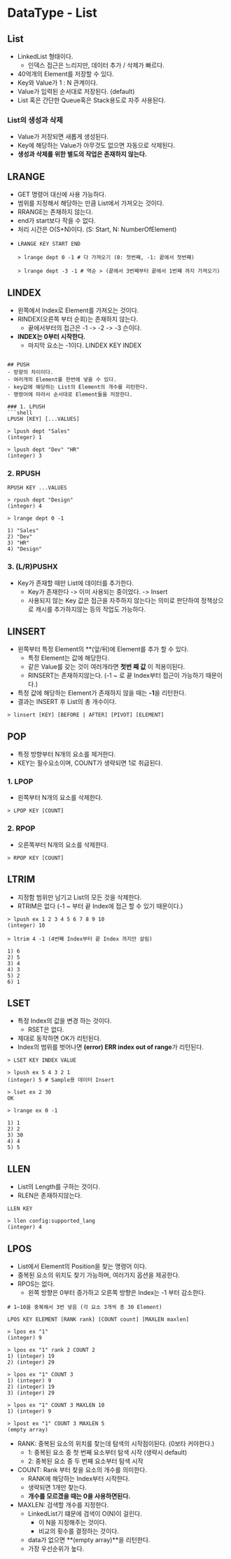 # DataType - List

## List
- LinkedList 형태이다.
  - 인덱스 접근은 느리지만, 데이터 추가 / 삭제가 빠르다.
- 40억개의 Element를 저장할 수 있다.
- Key와 Value가 1 : N 관계이다.
- Value가 입력된 순서대로 저장된다. (default)
- List 혹은 간단한 Queue혹은 Stack용도로 자주 사용된다.

### List의 생성과 삭제
- Value가 저장되면 새롭게 생성된다.
- Key에 해당하는 Value가 아무것도 없으면 자동으로 삭제된다.
- **생성과 삭제를 위한 별도의 작업은 존재하지 않는다.**

## LRANGE 
- GET 명령어 대신에 사용 가능하다.
- 범위를 지정해서 해당하는 만큼 List에서 가져오는 것이다.
- RRANGE는 존재하지 않는다.
- end가 start보다 작을 수 없다.
- 처리 시간은 O(S+N)이다. (S: Start, N: NumberOfElement)
- ```shell
  LRANGE KEY START END
  
  > lrange dept 0 -1 # 다 가져오기 (0: 첫번째, -1: 끝에서 첫번쨰)

  > lrange dept -3 -1 # 역순 > (끝에서 3번째부터 끝에서 1번쨰 까지 가져오기)
  ```

## LINDEX
- 왼쪽에서 Index로 Element를 가져오는 것이다.
- RINDEX(오른쪽 부터 순회)는 존재하지 않는다.
  - 끝에서부터의 접근은 -1 -> -2 -> -3 슨이다.
- **INDEX는 0부터 시작한다.**
  - 마지막 요소는 -1이다.
LINDEX KEY INDEX

```

## PUSH 
- 방향의 차이이다.
- 여러개의 Element를 한번에 넣을 수 있다.
- key값에 해당하는 List의 Element의 개수를 리턴한다.
- 명령어에 따라서 순서대로 Element들을 저장한다.

### 1. LPUSH
```shell
LPUSH [KEY] [...VALUES]

> lpush dept "Sales"
(integer) 1

> lpush dept "Dev" "HR"
(integer) 3
```

### 2. RPUSH
```shell
RPUSH KEY ...VALUES

> rpush dept "Design"
(integer) 4

> lrange dept 0 -1

1) "Sales"
2) "Dev"
3) "HR"
4) "Design"
```

### 3. (L/R)PUSHX
- Key가 존재할 때만 List에 데이터를 추가한다.
  - Key가 존재한다 -> 이미 사용되는 중이었다. -> Insert 
  - 사용되지 않는 Key 값은 접근을 자주하지 않는다는 의미로 판단하여 정책상으로 캐시를 추가하지않는 등의 작업도 가능하다.

## LINSERT
- 왼쪽부터 특정 Element의 **(앞/뒤)에 Element를 추가 할 수 있다.
  - 특정 Element는 값에 해당한다.
  - 같은 Value를 갖는 것이 여러개라면 **첫번 째 값** 이 적용이된다.
  - RINSERT는 존재하지않는다. (-1 ~ 로 끝 Index부터 접근이 가능하기 때문이다.)
- 특정 값에 해당하는 Element가 존재하지 않을 때는 **-1**을 리턴한다.
- 결과는 INSERT 후 List의 총 개수이다.

```shell
> linsert [KEY] [BEFORE | AFTER] [PIVOT] [ELEMENT]
```

## POP 
- 특정 방향부터 N개의 요소를 제거한다.
- KEY는 필수요소이며, COUNT가 생략되면 1로 취급된다.

### 1. LPOP
- 왼쪽부터 N개의 요소를 삭제한다.
```shell
> LPOP KEY [COUNT]
```

### 2. RPOP
- 오른쪽부터 N개의 요소를 삭제한다.
```shell
> RPOP KEY [COUNT]
```


## LTRIM
- 지정함 범위만 남기고 List의 모든 것을 삭제한다.
- RTRIM은 없다 (-1 ~ 부터 끝 Index에 접근 할 수 있기 때문이다.)

```shell
> lpush ex 1 2 3 4 5 6 7 8 9 10
(integer) 10

> ltrim 4 -1 (4번째 Index부터 끝 Index 까지만 살림)

1) 6
2) 5
3) 4
4) 3
5) 2
6) 1
```

## LSET
- 특정 Index의 값을 변경 하는 것이다.
  - RSET은 없다.
- 제대로 동작하면 OK가 리턴된다.
- Index의 범위를 벗어나면 **(error) ERR index out of range**가 리턴된다.

```shell
> LSET KEY INDEX VALUE

> lpush ex 5 4 3 2 1
(integer) 5 # Sample용 데이터 Insert

> lset ex 2 30
OK

> lrange ex 0 -1

1) 1
2) 2
3) 30
4) 4
5) 5
```

## LLEN
- List의 Length를 구하는 것이다.
- RLEN은 존재하지않는다.

```shell
LLEN KEY

> llen config:supported_lang
(integer) 4
```

## LPOS
- List에서 Element의 Position을 찾는 명령어 이다.
- 중복된 요소의 위치도 찾기 가능하며, 여러가지 옵션을 제공한다.
- RPOS는 없다.
  - 왼쪽 방향은 0부터 증가하고 오른쪽 방향은 Index는 -1 부터 감소한다.

```shell
# 1~10을 중복해서 3번 넣음 (각 요소 3개씩 총 30 Element)

LPOS KEY ELEMENT [RANK rank] [COUNT count] [MAXLEN maxlen]

> lpos ex "1"
(integer) 9

> lpos ex "1" rank 2 COUNT 2
1) (integer) 19
2) (integer) 29  

> lpos ex "1" COUNT 3
1) (integer) 9
2) (integer) 19
3) (integer) 29  

> lpos ex "1" COUNT 3 MAXLEN 10
1) (integer) 9

> lpost ex "1" COUNT 3 MAXLEN 5
(empty array)
```
- RANK: 중복된 요소의 위치를 찾는데 탐색의 시작점이된다. (0보타 커야한다.)
  - 1: 중복된 요소 중 첫 번째 요소부터 탐색 시작 (생략시 default)
  - 2: 중복된 요소 중 두 번째 요소부터 탐색 시작
- COUNT: Rank 부터 찾을 요소의 개수를 의미한다.
  - RANK에 해당하는 Index부터 시작한다.
  - 생략되면 1개만 찾는다.
  - **개수를 모르겠을 때는 0을 사용하면된다.**
- MAXLEN: 검색할 개수를 지정한다.
  - LinkedList기 떄문에 검색이 O(N)이 걸린다.
    - 이 N을 지정해주는 것이다.
    - 비교의 횟수를 결정하는 것이다.
  - data가 없으면 **(empty array)**을 리턴한다.
  - 가장 우선순위가 높다.